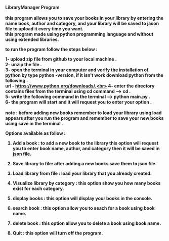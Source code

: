 <b>LibraryManager Program<b><br><br>
this program allows you to save your books in your library by entering the name book, author and category, and your library will be saved to jason file to upload it every time you want.<br>
this program made using python programming language and without using extended libraries.<br>

to run the program follow the steps below :<br>

1- upload zip file from github to your local machine .<br>
2- unzip the file .<br>
3- open the terminal in your computer and verify the installation of python by type python -version, if it isn't work download python from the following .<br>
url - https://www.python.org/downloads/.<br>
4- enter the directory contains files from the terminal using cd command --> cd <folder name> .<br>
5- write the following command in the terminal --> python main.py .<br>
6- the program will start and it will request you to enter your option .<br><br>
note : before adding new books remember to load your library using load appears after you run the program and remember to save your new books using save in the terminal .<br>

Options available as follow : <br>

1. Add a book : to add a new book to the library this option will request you to enter book name, author,  and category then it will be saved in json file.<br>

2. Save library to file: after adding a new books  save them to json file.<br>

3. Load library from file : load your library that you already created.<br>

4. Visualize library by category : this option show you how many books exist for each category.<br>

5. display books : this option will display your books in the console.<br>

6. search book : this option allow you to seach for a book using book name.<br>

7. delete book : this option allow you to delete a book using book name.

8. Quit : this option will turn off the program.
